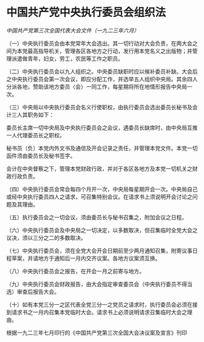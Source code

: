 # 中国共产党中央执行委员会组织法

*中国共产党第三次全国代表大会文件（一九二三年六月）*

（一）中央执行委员会由本党常年大会选出。其一切行动对大会负责，在两大会之间为本党最高指导机关，管理各区各地方之行动，发行用本党名义之出版物；并管理派遣做青年，妇女，劳工，农民等工作之职员。

 （二）中央执行委员会以九人组织之。中央委员缺职时应以候补委员补缺。大会后之中央执行委员会第一次会议，即应分配工作，并选举五人组织中央局。其余四人分派各地，赞助该地方委员〈会〉一同工作，每星期将所在地情形报告中央局一次。

 （三）中央局以中央执行委员会名义行使职权，由执行委员会选出委员长秘书及会计三人其职务如下：

 委员长主席一切中央局及中央执行委员会之会议，遇委员长缺席时，由中央局互推一人代理委员长之职权。

 秘书员〔负〕本党内外文书及通信及开会记录之责任，并管理本党文件。本党一切函件须由委员长及秘书签字。

 会计在中央督察之下，管理本党财政行政，并对于各区各地方及本党一切机关之财政行政负责。

 （四）中央执行委员会常会每四个月开一次，中央局每星期开会一次。中央局自己或经中央执行委员四人之请求，可召集特别会议。在请求书上须说明开会讨论之问题及其理由。

 （五）执行委员会之一切会议，须由委员长与秘书召集之，附加会议之日程。

 （六）中央执行委员会及中央局之一切决定，以多数取决，但召集临时全党大会之议决，须以三分之二的多数取决。

 （七）中央执行委员会，须在全党大会开会日期前至少两月通知召集，附寄议事日程草案，并请地方于通知后一月内交齐议案。各地方议案须互换。

 （八）中央执行委员会之报告，在开会一月之前寄与地方。

 （九）中央执行委员会财政报告，由大会指定审查委员会（中央执行委员不得当选）审查后报告大会。

 （十）如有本党三分一之区代表全党三分一之党员之请求时，执行委员会必须在接到请求书之一月内召集本党临时大会。请求书上必须说明请求召集临时大会之理由。

根据一九二三年七月印行的《中国共产党第三次全国大会决议案及宣言》刊印